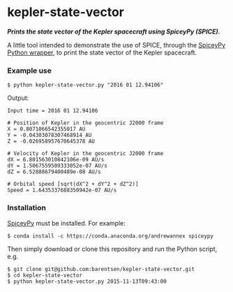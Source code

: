 # kepler-state-vector 
***Prints the state vector of the Kepler spacecraft using SpiceyPy (SPICE).***

A little tool intended to demonstrate the use of SPICE, through the [SpiceyPy Python wrapper](http://spiceypy.readthedocs.org), to print the state vector of the Kepler spacecraft.

### Example use
```
$ python kepler-state-vector.py "2016 01 12.94106"
```

Output:
```
Input time = 2016 01 12.94106

# Position of Kepler in the geocentric J2000 frame
X = 0.8071066542355017 AU
Y = -0.04303078307468914 AU
Z = -0.026958957670645378 AU

# Velocity of Kepler in the geocentric J2000 frame
dX = 6.801563010842106e-09 AU/s
dY = 1.5067559509333052e-07 AU/s
dZ = 6.52888679400489e-08 AU/s

# Orbital speed [sqrt(dX^2 + dY^2 + dZ^2)]
Speed = 1.6435337688350942e-07 AU/s
```

### Installation

[SpiceyPy](http://spiceypy.readthedocs.org) must be installed.
For example:
```
$ conda install -c https://conda.anaconda.org/andrewannex spiceypy
```

Then simply download or clone this repository and run the Python script, e.g.
```
$ git clone git@github.com:barentsen/kepler-state-vector.git
$ cd kepler-state-vector
$ python kepler-state-vector.py 2015-11-13T09:43:00
```
